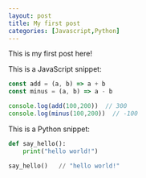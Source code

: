 ```yaml
---
layout: post
title: My first post
categories: [Javascript,Python]
---
```


This is my first post here!

This is a JavaScript snippet:

```js
const add = (a, b) => a + b
const minus = (a, b) => a - b

console.log(add(100,200))  // 300
console.log(minus(100,200))  // -100
```
This is a Python snippet:

```python
def say_hello():
    print("hello world!")

say_hello()   // "hello world!"
```